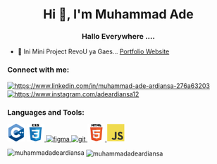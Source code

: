<h1 align="center">Hi 👋, I'm Muhammad Ade</h1>
<h3 align="center">Hallo Everywhere ....</h3>

- 🔭 Ini Mini Project RevoU ya Gaes... [Portfolio Website](https://revou-fundamental-course.github.io/21-aug-23-muhammadadeardiansa/)

<h3 align="left">Connect with me:</h3>
<p align="left">
<a href="https://linkedin.com/in/https://www.linkedin.com/in/muhammad-ade-ardiansa-276a63203" target="blank"><img align="center" src="https://raw.githubusercontent.com/rahuldkjain/github-profile-readme-generator/master/src/images/icons/Social/linked-in-alt.svg" alt="https://www.linkedin.com/in/muhammad-ade-ardiansa-276a63203" height="30" width="40" /></a>
<a href="https://instagram.com/https://www.instagram.com/adeardiansa12" target="blank"><img align="center" src="https://raw.githubusercontent.com/rahuldkjain/github-profile-readme-generator/master/src/images/icons/Social/instagram.svg" alt="https://www.instagram.com/adeardiansa12" height="30" width="40" /></a>
</p>

<h3 align="left">Languages and Tools:</h3>
<p align="left"> <img src="https://raw.githubusercontent.com/devicons/devicon/master/icons/cplusplus/cplusplus-original.svg" alt="cplusplus" width="40" height="40"/> </a> <a href="https://www.w3schools.com/css/" target="_blank" rel="noreferrer"> <img src="https://raw.githubusercontent.com/devicons/devicon/master/icons/css3/css3-original-wordmark.svg" alt="css3" width="40" height="40"/> </a> <a href="https://www.figma.com/" target="_blank" rel="noreferrer"> <img src="https://www.vectorlogo.zone/logos/figma/figma-icon.svg" alt="figma" width="40" height="40"/> </a> <a href="https://git-scm.com/" target="_blank" rel="noreferrer"> <img src="https://www.vectorlogo.zone/logos/git-scm/git-scm-icon.svg" alt="git" width="40" height="40"/> </a> <a href="https://www.w3.org/html/" target="_blank" rel="noreferrer"> <img src="https://raw.githubusercontent.com/devicons/devicon/master/icons/html5/html5-original-wordmark.svg" alt="html5" width="40" height="40"/> </a> </a> <a href="https://developer.mozilla.org/en-US/docs/Web/JavaScript" target="_blank" rel="noreferrer"> <img src="https://raw.githubusercontent.com/devicons/devicon/master/icons/javascript/javascript-original.svg" alt="javascript" width="40" height="40"/> </a> </p>

<p><img align="left" src="https://github-readme-stats.vercel.app/api/top-langs?username=muhammadadeardiansa&show_icons=true&locale=en&layout=compact" alt="muhammadadeardiansa" /></p>

<p>&nbsp;<img align="center" src="https://github-readme-stats.vercel.app/api?username=muhammadadeardiansa&show_icons=true&locale=en" alt="muhammadadeardiansa" /></p>
